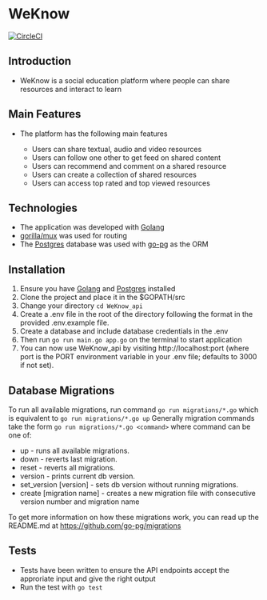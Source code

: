 # WeKnow
[![CircleCI](https://circleci.com/gh/tomipaul/WeKnow_api.svg?style=svg)](https://circleci.com/gh/tomipaul/WeKnow_api)

Introduction
------------
* WeKnow is a social education platform where people can share resources and interact to learn

Main Features
-------------
* The platform has the following main features

    - Users can share textual, audio and video resources
    - Users can follow one other to get feed on shared content
    - Users can recommend and comment on a shared resource
    - Users can create a collection of shared resources
    - Users can access top rated and top viewed resources

Technologies
------------
- The application was developed with [Golang](https://golang.org/)
- [gorilla/mux](https://github.com/gorilla/mux) was used for routing
- The [Postgres](http://postgresql.com) database was used with [go-pg](https://github.com/go-pg/pg) as the ORM

Installation
------------
1. Ensure you have [Golang](https://golang.org/doc/install) and [Postgres](https://www.postgresql.org/download/) installed
2. Clone the project and place it in the $GOPATH/src
3. Change your directory `cd WeKnow_api`
4. Create a .env file in the root of the directory following the format in the provided .env.example file.
5. Create a database and include database credentials in the .env
6. Then run `go run main.go app.go` on the terminal to start application
7. You can now use WeKnow_api by visiting http://localhost:port (where port is the PORT environment variable in your .env file; defaults to 3000 if not set).

Database Migrations
-------------------
To run all available migrations, run command `go run migrations/*.go` which is equivalent to `go run migrations/*.go up`
Generally migration commands take the form `go run migrations/*.go <command>` where command can be one of:

- up - runs all available migrations.
- down - reverts last migration.
- reset - reverts all migrations.
- version - prints current db version.
- set_version [version] - sets db version without running migrations.
- create [migration name] - creates a new migration file with consecutive version number and migration name

To get more information on how these migrations work, you can read up the README.md at https://github.com/go-pg/migrations

Tests
-----
*  Tests have been written to ensure the API endpoints accept the approriate input and give the right output
*  Run the test with `go test`


